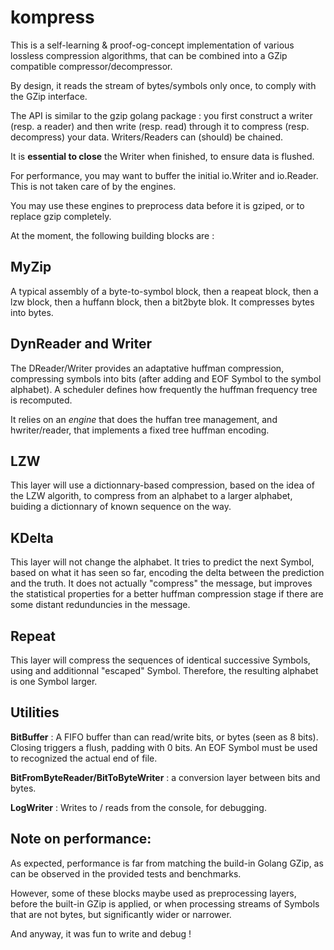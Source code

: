 # kompress

This is a self-learning & proof-og-concept implementation of various lossless compression algorithms, that can be combined into a GZip compatible compressor/decompressor.

By design, it reads the stream of bytes/symbols only once, to comply with the GZip interface.

The API is similar to the gzip golang package : you first construct a writer (resp. a reader) and then write (resp. read) through it to compress (resp. decompress) your data. Writers/Readers can (should) be chained.

It is **essential to close** the Writer when finished, to ensure data is flushed.

For performance, you may want to buffer the initial io.Writer and io.Reader. This is not taken care of by the engines.

You may use these engines to preprocess data before it is gziped, or to replace gzip completely.

At the moment, the following building blocks are :

## MyZip

A typical assembly of a byte-to-symbol block, then a reapeat block, then a lzw block, then a huffann block, then a bit2byte blok. It compresses bytes into bytes.

## DynReader and Writer

The DReader/Writer provides an adaptative huffman compression, compressing symbols into bits (after adding and EOF Symbol to the symbol alphabet). A scheduler defines how frequently the huffman frequency tree is recomputed.

It relies on an *engine* that does the huffan tree management, and hwriter/reader, that implements a fixed tree huffman encoding.

## LZW

This layer will use a dictionnary-based compression, based on the idea of the LZW algorith, to compress from an alphabet to a larger alphabet, buiding a dictionnary of known sequence on the way.

## KDelta 

This layer will not change the alphabet. It tries to predict the next Symbol, based on what it has seen so far, encoding the delta between the prediction and the truth. It does not actually "compress" the message, but improves the statistical properties for a better huffman compression stage if there are some distant redunduncies in the message.

## Repeat

This layer will compress the sequences of identical successive Symbols, using and additionnal "escaped" Symbol. Therefore, the resulting alphabet is one Symbol larger.

## Utilities

**BitBuffer** : A FIFO buffer than can read/write bits, or bytes (seen as 8 bits). Closing triggers a flush, padding with 0 bits. An EOF Symbol must be used to recognized the actual end of file.

**BitFromByteReader/BitToByteWriter** : a conversion layer between bits and bytes.

**LogWriter** : Writes to / reads from  the console, for debugging.

## Note on performance: 

As expected, performance is far from matching the build-in Golang GZip, as can be observed in the provided tests and benchmarks. 

However, some of these blocks maybe used as preprocessing layers, before the built-in GZip is applied, or when processing streams of Symbols that are not bytes, but significantly wider or narrower.

And anyway, it was fun to write and debug !